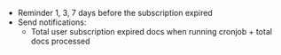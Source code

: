- Reminder 1, 3, 7 days before the subscription expired
- Send notifications:
    + Total user subscription expired docs when running cronjob + total docs processed